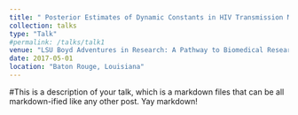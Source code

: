 ```yaml
---
title: " Posterior Estimates of Dynamic Constants in HIV Transmission Modeling"
collection: talks
type: "Talk"
#permalink: /talks/talk1
venue: "LSU Boyd Adventures in Research: A Pathway to Biomedical Research"
date: 2017-05-01
location: "Baton Rouge, Louisiana"
---
```


#This is a description of your talk, which is a markdown files that can be all markdown-ified like any other post. Yay markdown!



